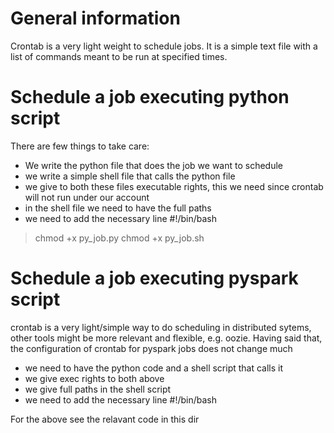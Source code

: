 # General information
Crontab is a very light weight to schedule jobs.
It is a simple text file with a list of commands meant to be run at specified times.


# Schedule a job executing python script
There are few things to take care:
- We write the python file that does the job we want to schedule
- we write a simple shell file that calls the python file
- we give to both these files executable rights, this we need since crontab will not run under our account
- in the shell file we need to have the full paths
- we need to add the necessary line #!/bin/bash

> chmod +x py_job.py
> chmod +x py_job.sh


# Schedule a job executing pyspark script
crontab is a very light/simple way to do scheduling in distributed sytems, other tools might be more
relevant and flexible, e.g. oozie.
Having said that, the configuration of crontab for pyspark jobs does not change much

- we need to have the python code and a shell script that calls it
- we give exec rights to both above
- we give full paths in the shell script
- we need to add the necessary line #!/bin/bash


For the above see the relavant code in this dir
